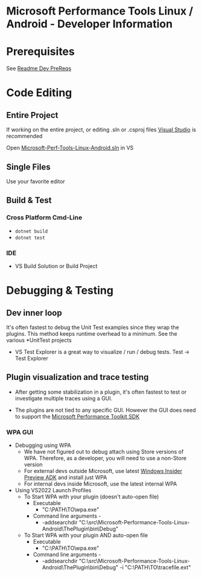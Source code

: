 # Microsoft Performance Tools Linux / Android - Developer Information

# Prerequisites

See [Readme Dev PreReqs](Readme.md#Dev%20prereqs)

# Code Editing

## Entire Project
If working on the entire project, or editing .sln or .csproj files 
[Visual Studio](https://visualstudio.microsoft.com/) is recommended

Open [Microsoft-Perf-Tools-Linux-Android.sln](Microsoft-Perf-Tools-Linux-Android.sln) in VS

## Single Files
Use your favorite editor

## Build & Test

### Cross Platform Cmd-Line
- ```dotnet build```
- ```dotnet test```

### IDE
- VS Build Solution or Build Project

# Debugging & Testing

## Dev inner loop
It's often fastest to debug the Unit Test examples since they wrap the plugins. This method keeps runtime overhead to a minimum. See the various *UnitTest projects

- VS Test Explorer is a great way to visualize / run / debug tests. Test -> Test Explorer

## Plugin visualization and trace testing
- After getting some stabilization in a plugin, it's often fastest to test or investigate multiple traces using a GUI.

- The plugins are not tied to any specific GUI. However the GUI does need to support the [Microsoft Performance Toolkit SDK](https://github.com/microsoft/microsoft-performance-toolkit-sdk)

### WPA GUI
- Debugging using WPA
  - We have not figured out to debug attach using Store versions of WPA. Therefore, as a developer, you will need to use a non-Store version
  - For external devs outside Microsoft, use latest [Windows Insider Preview ADK](https://www.microsoft.com/en-us/software-download/windowsinsiderpreviewADK) and install just WPA
  - For internal devs inside Microsoft, use the latest internal WPA
- Using VS2022 Launch Profiles
  - To Start WPA with your plugin (doesn't auto-open file)
    - Executable
        - "C:\PATH\TO\wpa.exe"
    - Command line arguments - 
      - -addsearchdir "C:\src\Microsoft-Performance-Tools-Linux-Android\ThePlugin\bin\Debug"
  - To Start WPA with your plugin AND auto-open file
    - Executable
        - "C:\PATH\TO\wpa.exe"
    - Command line arguments - 
      - -addsearchdir "C:\src\Microsoft-Performance-Tools-Linux-Android\ThePlugin\bin\Debug" -i "C:\PATH\TO\tracefile.ext"